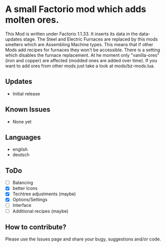 # A small Factorio mod which adds molten ores.

This Mod is written under Factorio 1.1.33.
It inserts its data in the data-updates stage.
The Steel and Electric Furnaces are replaced by this mods smelters which are Assembling Machine types.
This means that if other Mods add recipes for furnaces they won't be accessible.
There is a setting which disables the furnace replacement.
At he moment only "vanilla-ores" (iron and copper) are affected (modded ones are added over time).
If you want to add ores from other mods just take a look at mods/bz-mods.lua.

## Updates
* Initial release

## Known Issues
* None yet

## Languages
* english
* deutsch

## ToDo
* [ ] Balancing
* [x] better Icons
* [x] Techtree adjustments (maybe)
* [x] Options/Settings
* [ ] Interface
* [ ] Additional recipes (maybe)

## How to contribute?

Please use the Issues page and share your bugy, suggestions and/or code.
